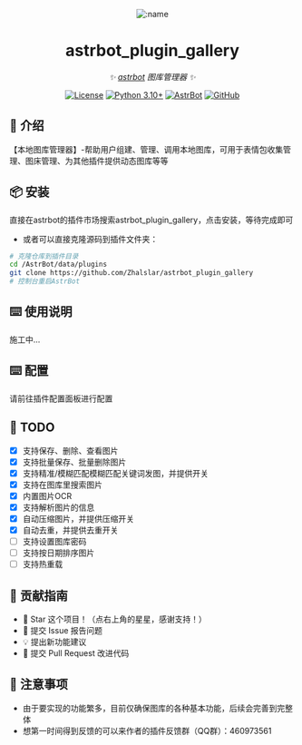 
<div align="center">

![:name](https://count.getloli.com/@astrbot_plugin_gallery?name=astrbot_plugin_gallery&theme=minecraft&padding=6&offset=0&align=top&scale=1&pixelated=1&darkmode=auto)

# astrbot_plugin_gallery

_✨ [astrbot](https://github.com/AstrBotDevs/AstrBot) 图库管理器 ✨_  

[![License](https://img.shields.io/badge/License-MIT-green.svg)](https://opensource.org/licenses/MIT)
[![Python 3.10+](https://img.shields.io/badge/Python-3.10%2B-blue.svg)](https://www.python.org/)
[![AstrBot](https://img.shields.io/badge/AstrBot-3.4%2B-orange.svg)](https://github.com/Soulter/AstrBot)
[![GitHub](https://img.shields.io/badge/作者-Zhalslar-blue)](https://github.com/Zhalslar)

</div>

## 🤝 介绍

【本地图库管理器】-帮助用户组建、管理、调用本地图库，可用于表情包收集管理、图床管理、为其他插件提供动态图库等等

## 📦 安装

直接在astrbot的插件市场搜索astrbot_plugin_gallery，点击安装，等待完成即可

- 或者可以直接克隆源码到插件文件夹：

```bash
# 克隆仓库到插件目录
cd /AstrBot/data/plugins
git clone https://github.com/Zhalslar/astrbot_plugin_gallery
# 控制台重启AstrBot
```

## ⌨️ 使用说明

施工中...

## ⌨️ 配置

请前往插件配置面板进行配置

## 🤝 TODO

- [x] 支持保存、删除、查看图片
- [x] 支持批量保存、批量删除图片
- [x] 支持精准/模糊匹配模糊匹配关键词发图，并提供开关
- [x] 支持在图库里搜索图片
- [x] 内置图片OCR
- [x] 支持解析图片的信息
- [x] 自动压缩图片，并提供压缩开关
- [x] 自动去重，并提供去重开关
- [ ] 支持设置图库密码
- [ ] 支持按日期排序图片
- [ ] 支持热重载

## 👥 贡献指南

- 🌟 Star 这个项目！（点右上角的星星，感谢支持！）
- 🐛 提交 Issue 报告问题
- 💡 提出新功能建议
- 🔧 提交 Pull Request 改进代码

## 📌 注意事项

- 由于要实现的功能繁多，目前仅确保图库的各种基本功能，后续会完善到完整体
- 想第一时间得到反馈的可以来作者的插件反馈群（QQ群）：460973561
